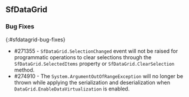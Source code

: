 ## SfDataGrid

### Bug Fixes
{:#sfdatagrid-bug-fixes}

* \#271355 - `SfDataGrid.SelectionChanged` event will not be raised for programmatic operations to clear selections through the `SfDataGrid.SelectedItems` property or `SfDataGrid.ClearSelection` method.
* \#274910 - The `System.ArgumentOutOfRangeException` will no longer be thrown while applying the serialization and deserialization when `DataGrid.EnableDataVirtualization` is enabled.